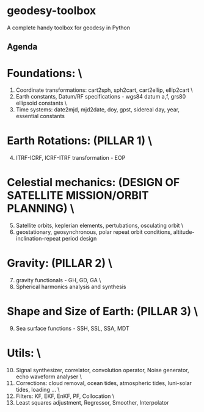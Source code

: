 # geodesy-toolbox
A complete handy toolbox for geodesy in Python

## Agenda
# Foundations: \
1. Coordinate transformations: cart2sph, sph2cart, cart2ellip, ellip2cart \
2. Earth constants, Datum/RF specifications - wgs84 datum a,f, grs80 ellipsoid constants \
3. Time systems: date2mjd, mjd2date, doy, gpst, sidereal day, year, essential constants 

# Earth Rotations: (PILLAR 1) \
4. ITRF-ICRF, ICRF-ITRF transformation - EOP 

# Celestial mechanics: (DESIGN OF SATELLITE MISSION/ORBIT PLANNING) \
5. Satellite orbits, keplerian elements, pertubations, osculating orbit \
6. geostationary, geosynchronous, polar repeat orbit conditions, altitude-inclination-repeat period design 

# Gravity: (PILLAR 2) \
7. gravity functionals - GH, GD, GA \
8. Spherical harmonics analysis and synthesis 

# Shape and Size of Earth: (PILLAR 3) \
9. Sea surface functions - SSH, SSL, SSA, MDT 

# Utils: \
10. Signal synthesizer, correlator, convolution operator, Noise generator, echo waveform analyser \
11. Corrections: cloud removal, ocean tides, atmospheric tides, luni-solar tides, loading ... \
12. Filters: KF, EKF, EnKF, PF, Collocation \
13. Least squares adjustment, Regressor, Smoother, Interpolator 
